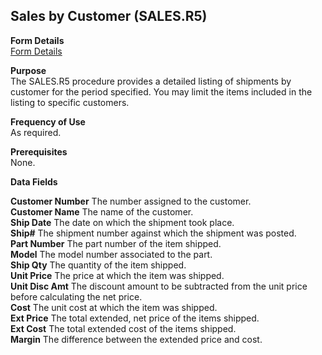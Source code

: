 ##  Sales by Customer (SALES.R5)

<PageHeader />

**Form Details**  
[ Form Details ](SALES-R5-1/README.md)   

**Purpose**  
The SALES.R5 procedure provides a detailed listing of shipments by customer
for the period specified. You may limit the items included in the listing to
specific customers.

**Frequency of Use**  
As required.

**Prerequisites**  
None.

**Data Fields**

**Customer Number** The number assigned to the customer.  
**Customer Name** The name of the customer.  
**Ship Date** The date on which the shipment took place.  
**Ship#** The shipment number against which the shipment was posted.  
**Part Number** The part number of the item shipped.  
**Model** The model number associated to the part.  
**Ship Qty** The quantity of the item shipped.  
**Unit Price** The price at which the item was shipped.  
**Unit Disc Amt** The discount amount to be subtracted from the unit price
before calculating the net price.  
**Cost** The unit cost at which the item was shipped.  
**Ext Price** The total extended, net price of the items shipped.  
**Ext Cost** The total extended cost of the items shipped.  
**Margin** The difference between the extended price and cost.  
  
<badge text= "Version 8.10.57" vertical="middle" />

<PageFooter />